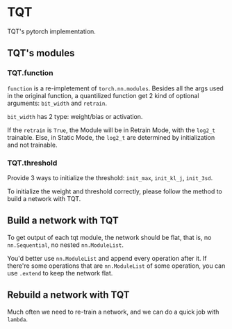 # TQT
TQT's pytorch implementation.

## TQT's modules

### TQT.function 

`function` is a re-impletement of `torch.nn.modules`. Besides all the args used in the original function, a quantilized function get 2 kind of optional arguments: `bit_width` and `retrain`. 

`bit_width` has 2 type: weight/bias or activation. 

If the `retrain` is `True`, the Module will be in Retrain Mode, with the `log2_t` trainable. Else, in Static Mode, the `log2_t` are determined by initialization and not trainable.

### TQT.threshold

Provide 3 ways to initialize the threshold: `init_max`, `init_kl_j`, `init_3sd`. 

To initialize the weight and threshold correctly, please follow the method to build a network with TQT.

## Build a network with TQT

To get output of each tqt module, the network should be flat, that is, no `nn.Sequential`, no nested `nn.ModuleList`. 

You'd better use `nn.ModuleList` and append every operation after it. If there're some operations that are `nn.ModuleList` of some operation, you can use `.extend` to keep the network flat. 

## Rebuild a network with TQT 

Much often we need to re-train a network, and we can do a quick job with `lambda`. 